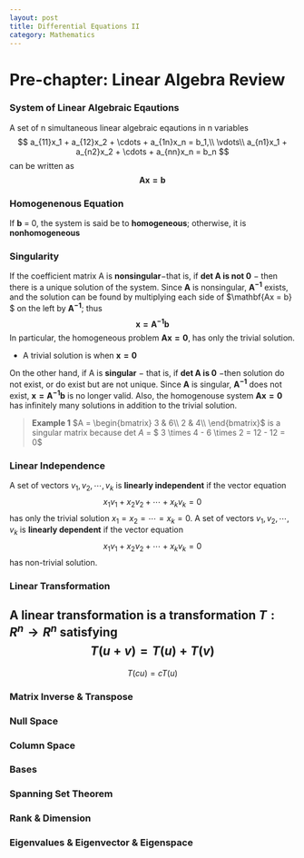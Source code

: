 ```yaml
---
layout: post
title: Differential Equations II
category: Mathematics
---
```


# Pre-chapter: Linear Algebra Review

### System of Linear Algebraic Eqautions

A set of n simultaneous linear algebraic eqautions in n variables
$$
a_{11}x_1 + a_{12}x_2 + \cdots + a_{1n}x_n = b_1,\\
\vdots\\
a_{n1}x_1 + a_{n2}x_2 + \cdots + a_{nn}x_n = b_n
$$
can be written as 
$$
\mathbf{Ax = b}
$$

### Homogenenous Equation

If **b** = 0, the system is said be to **homogeneous**; otherwise, it is **nonhomogeneous**

### Singularity

If the coefficient matrix A is **nonsingular**$-$that is, if **det $\mathbf{A}$ is not 0** $-$ then there is a unique solution of the system. Since $\mathbf{A}$ is nonsingular, $\mathbf{A^{-1}}$ exists, and the solution can be found by multiplying each side of $\mathbf{Ax = b} $ on the left by $\mathbf{A^{-1}}$; thus
$$
\mathbf{x = A^{-1}b}
$$
In particular, the homogeneous problem $\mathbf{Ax = 0}$, has only the trivial solution.
- A trivial solution is when $\mathbf{x = 0}$

On the other hand, if A is **singular** $-$ that is, if **det $\mathbf{A}$ is 0** $-$then solution do not exist, or do exist but are not unique. Since $\mathbf{A}$ is singular,  $\mathbf{A^{-1}}$ does not exist, $\mathbf{x = A^{-1}b}$ is no longer valid.
Also, the homogenouse system $\mathbf{Ax = 0}$ has infinitely many solutions in addition to the trivial solution.

>**Example 1**
$A = \begin{bmatrix} 3 & 6\\
2 & 4\\
\end{bmatrix}$ is a singular matrix because det $A$ = $ 3 \times 4 - 6 \times 2 = 12 -  12 = 0$


### Linear Independence

A set of vectors ${v_1, v_2,\cdots, v_k}$ is **linearly independent** if the vector equation 
$$
x_1v_1 + x_2v_2 + \cdots + x_kv_k = 0
$$
has only the trivial solution $x_1 = x_2 = \cdots = x_k = 0$.
A set of vectors ${v_1, v_2,\cdots, v_k}$ is **linearly dependent** if the vector equation 
$$
x_1v_1 + x_2v_2 + \cdots + x_kv_k = 0
$$
has non-trivial solution.

### Linear Transformation

A **linear transformation** is a transformation $T : R^{n} \rightarrow R^n$ satisfying 
$$
T(u+v) = T(u) + T(v)
$$
---
$$
T(cu) = cT(u)
$$


### Matrix Inverse & Transpose

### Null Space

### Column Space

### Bases

### Spanning Set Theorem

### Rank & Dimension

### Eigenvalues & Eigenvector & Eigenspace